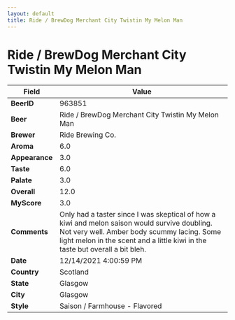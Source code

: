 ```yaml
---
layout: default
title: Ride / BrewDog Merchant City Twistin My Melon Man
---
```


# Ride / BrewDog Merchant City Twistin My Melon Man

| Field         | Value     |
|---------------|-----------|
| **BeerID** | 963851 |
| **Beer** | Ride / BrewDog Merchant City Twistin My Melon Man |
| **Brewer** | Ride Brewing Co. |
| **Aroma** | 6.0 |
| **Appearance** | 3.0 |
| **Taste** | 6.0 |
| **Palate** | 3.0 |
| **Overall** | 12.0 |
| **MyScore** | 3.0 |
| **Comments** | Only had a taster since I was skeptical of how a kiwi and melon saison would survive doubling. Not very well. Amber body scummy lacing. Some light melon in the scent and a little kiwi in the taste but overall a bit bleh.  |
| **Date** | 12/14/2021 4:00:59 PM |
| **Country** | Scotland |
| **State** | Glasgow |
| **City** | Glasgow |
| **Style** | Saison / Farmhouse - Flavored |
